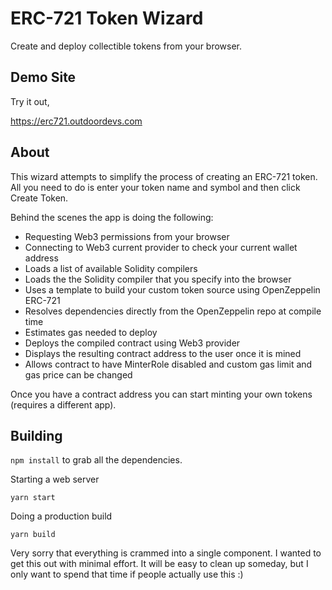 # ERC-721 Token Wizard

Create and deploy collectible tokens from your browser.

## Demo Site

Try it out,

https://erc721.outdoordevs.com


## About

This wizard attempts to simplify the process of creating an ERC-721 token.  All you need to do is enter your token name and symbol and then click Create Token.

Behind the scenes the app is doing the following:

- Requesting Web3 permissions from your browser
- Connecting to Web3 current provider to check your current wallet address
- Loads a list of available Solidity compilers
- Loads the the Solidity compiler that you specify into the browser
- Uses a template to build your custom token source using OpenZeppelin ERC-721
- Resolves dependencies directly from the OpenZeppelin repo at compile time
- Estimates gas needed to deploy
- Deploys the compiled contract using Web3 provider
- Displays the resulting contract address to the user once it is mined
- Allows contract to have MinterRole disabled and custom gas limit and gas price can be changed


Once you have a contract address you can start minting your own tokens (requires a different app).


## Building

`npm install` to grab all the dependencies.

Starting a web server

`yarn start`

Doing a production build

`yarn build`


Very sorry that everything is crammed into a single component.  I wanted to get this out with minimal effort.  It will be easy to clean up someday, but I only want to spend that time if people actually use this :)




